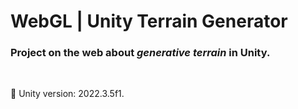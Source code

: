 # WebGL | Unity Terrain Generator

### Project on the web about <i>generative terrain</i> in Unity.

<br>

🚀  Unity version: 2022.3.5f1.
